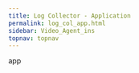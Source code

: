 ```yaml
---
title: Log Collector - Application
permalink: log_col_app.html
sidebar: Video_Agent_ins
topnav: topnav
---
```


app